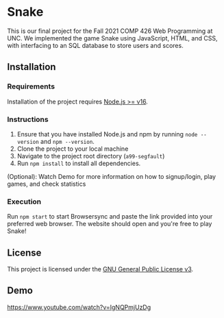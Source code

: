 # Snake

This is our final project for the Fall 2021 COMP 426 Web Programming at UNC. We implemented the game Snake using JavaScript, HTML, and CSS, with interfacing to an SQL database to store users and scores. 

## Installation

### Requirements

Installation of the project requires [Node.js >= v16](https://nodejs.org/en/download/).

### Instructions

1. Ensure that you have installed Node.js and npm by running `node --version` and `npm --version`.
2. Clone the project to your local machine
3. Navigate to the project root directory (`a99-segfault`)
4. Run `npm install` to install all dependencies.

(Optional): Watch Demo for more information on how to signup/login, play games, and check statistics

### Execution

Run `npm start` to start Browsersync and paste the link provided into your preferred web browser. The website should open and you're free to play Snake!

## License

This project is licensed under the [GNU General Public License v3](https://www.gnu.org/licenses/gpl-3.0.en.html).

## Demo
https://www.youtube.com/watch?v=IgNQPmjUzDg



